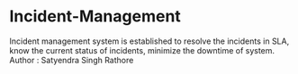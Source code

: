 # Incident-Management
Incident management system is established to resolve the incidents in SLA, know the current status of incidents, minimize the downtime of system.<br>Author : Satyendra Singh Rathore
